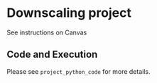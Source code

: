 # Downscaling project

See instructions on Canvas


## Code and Execution

Please see `project_python_code` for more details.
